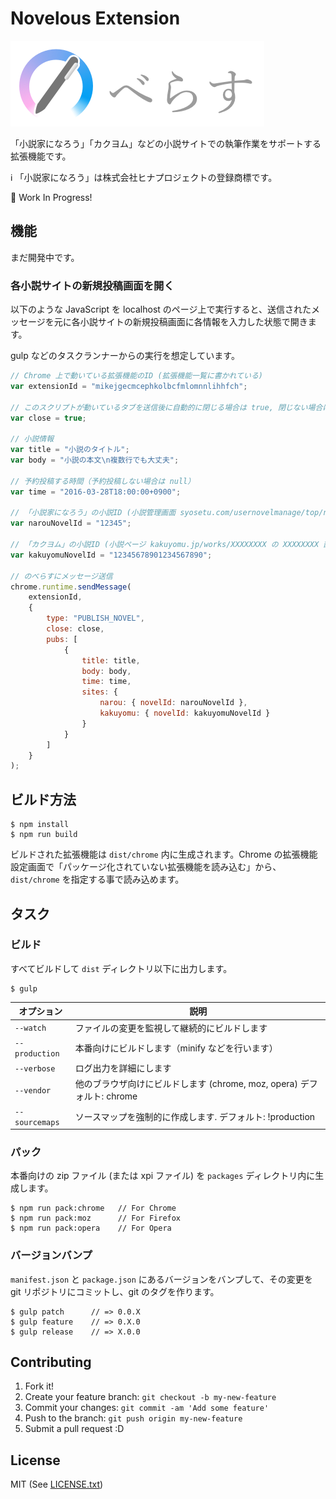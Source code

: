 # Novelous Extension

![](app/images/logo.png)

「小説家になろう」「カクヨム」などの小説サイトでの執筆作業をサポートする拡張機能です。

:information_source: 「小説家になろう」は株式会社ヒナプロジェクトの登録商標です。

:construction: Work In Progress!

## 機能

まだ開発中です。

### 各小説サイトの新規投稿画面を開く

以下のような JavaScript を localhost のページ上で実行すると、送信されたメッセージを元に各小説サイトの新規投稿画面に各情報を入力した状態で開きます。

gulp などのタスクランナーからの実行を想定しています。

```js
// Chrome 上で動いている拡張機能のID (拡張機能一覧に書かれている)
var extensionId = "mikejgecmcephkolbcfmlomnnlihhfch";

// このスクリプトが動いているタブを送信後に自動的に閉じる場合は true, 閉じない場合は false
var close = true;

// 小説情報
var title = "小説のタイトル";
var body = "小説の本文\n複数行でも大丈夫";

// 予約投稿する時間（予約投稿しない場合は null）
var time = "2016-03-28T18:00:00+0900";

// 「小説家になろう」の小説ID (小説管理画面 syosetu.com/usernovelmanage/top/ncode/XXXXX/ の XXXXX 部分)
var narouNovelId = "12345";

// 「カクヨム」の小説ID (小説ページ kakuyomu.jp/works/XXXXXXXX の XXXXXXXX 部分)
var kakuyomuNovelId = "12345678901234567890";

// のべらすにメッセージ送信
chrome.runtime.sendMessage(
    extensionId,
    {
        type: "PUBLISH_NOVEL",
        close: close,
        pubs: [
            {
                title: title,
                body: body,
                time: time,
                sites: {
                    narou: { novelId: narouNovelId },
                    kakuyomu: { novelId: kakuyomuNovelId }
                }
            }
        ]
    }
);
```

## ビルド方法

    $ npm install
    $ npm run build

ビルドされた拡張機能は `dist/chrome` 内に生成されます。Chrome の拡張機能設定画面で「パッケージ化されていない拡張機能を読み込む」から、`dist/chrome` を指定する事で読み込めます。

## タスク

### ビルド

すべてビルドして `dist` ディレクトリ以下に出力します。

	$ gulp

| オプション | 説明 |
| ---------- | ---- |
| `--watch` | ファイルの変更を監視して継続的にビルドします |
| `--production` | 本番向けにビルドします（minify などを行います） |
| `--verbose` | ログ出力を詳細にします |
| `--vendor` | 他のブラウザ向けにビルドします (chrome, moz, opera)  デフォルト: chrome |
| `--sourcemaps` | ソースマップを強制的に作成します. デフォルト: !production |

### パック

本番向けの zip ファイル (または xpi ファイル) を `packages` ディレクトリ内に生成します。

	$ npm run pack:chrome   // For Chrome
	$ npm run pack:moz      // For Firefox
	$ npm run pack:opera    // For Opera

### バージョンバンプ

`manifest.json` と `package.json` にあるバージョンをバンプして、その変更を git リポジトリにコミットし、git のタグを作ります。

    $ gulp patch      // => 0.0.X
    $ gulp feature    // => 0.X.0
    $ gulp release    // => X.0.0

## Contributing

1. Fork it!
2. Create your feature branch: `git checkout -b my-new-feature`
3. Commit your changes: `git commit -am 'Add some feature'`
4. Push to the branch: `git push origin my-new-feature`
5. Submit a pull request :D

## License

MIT (See [LICENSE.txt](LICENSE.txt))
